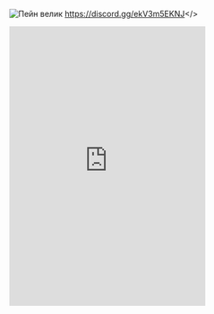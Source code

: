 ![Пейн велик](https://github.com/user-attachments/assets/91c1df92-be1c-4caf-b01b-b5f73687e00e)
<a id="Дискорд">https://discord.gg/ekV3m5EKNJ</>
<iframe src="https://discord.com/widget?id=283618320924672000&theme=dark" width="350" height="500" allowtransparency="true" frameborder="0" sandbox="allow-popups allow-popups-to-escape-sandbox allow-same-origin allow-scripts"></iframe>
